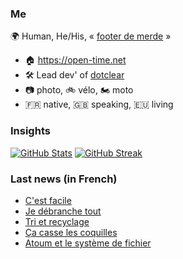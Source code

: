### Me

🌍 Human, He/His, « [footer de merde](https://open-time.net/post/2013/07/17/La-veritable-histoire-du-Footer-de-merde-) » 
* 🏠 https://open-time.net 
* 🛠️ Lead dev' of [dotclear](https://git.dotclear.org/dev/dotclear)
* 📷 photo, 🚲 vélo, 🏍️ moto 
* 🇫🇷 native, 🇬🇧 speaking, 🇪🇺 living

### Insights

[![GitHub Stats](https://github-readme-stats.vercel.app/api?username=franck-paul)](https://github.com/franck-paul)
[![GitHub Streak](https://github-readme-streak-stats.herokuapp.com?user=franck-paul)](https://git.io/streak-stats)

### Last news (in French)

<!-- BLOG-POST-LIST:START -->
- [C&#39;est facile](https://open-time.net/post/2023/03/28/C-est-facile)
- [Je débranche tout](https://open-time.net/post/2023/03/27/Je-debranche-tout)
- [Tri et recyclage](https://open-time.net/post/2023/03/26/Tri-et-recyclage)
- [Ça casse les coquilles](https://open-time.net/post/2023/03/25/Ca-casse-les-coquilles)
- [Atoum et le système de fichier](https://open-time.net/post/2023/03/24/Atoum-et-le-systeme-de-fichier)
<!-- BLOG-POST-LIST:END -->
